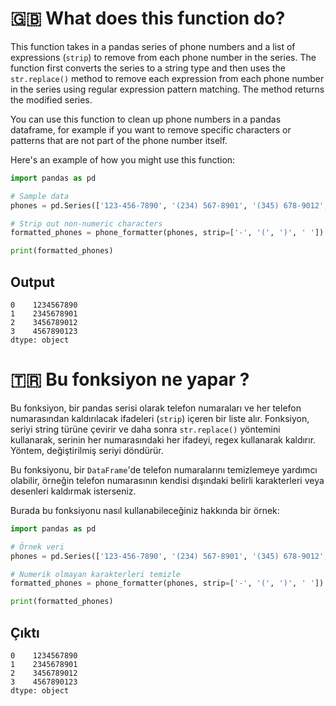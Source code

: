 # 🇬🇧 What does this function do?

This function takes in a pandas series of phone numbers and a list of expressions (`strip`) to remove from each phone number in the series. The function first converts the series to a string type and then uses the `str.replace()` method to remove each expression from each phone number in the series using regular expression pattern matching. The method returns the modified series.

You can use this function to clean up phone numbers in a pandas dataframe, for example if you want to remove specific characters or patterns that are not part of the phone number itself.

Here's an example of how you might use this function:

```python
import pandas as pd

# Sample data
phones = pd.Series(['123-456-7890', '(234) 567-8901', '(345) 678-9012', '456 789 0123'])

# Strip out non-numeric characters
formatted_phones = phone_formatter(phones, strip=['-', '(', ')', ' '])

print(formatted_phones)
```
## Output

```
0    1234567890
1    2345678901
2    3456789012
3    4567890123
dtype: object
```

# 🇹🇷 Bu fonksiyon ne yapar ?

Bu fonksiyon, bir pandas serisi olarak telefon numaraları ve her telefon numarasından kaldırılacak ifadeleri (`strip`) içeren bir liste alır. Fonksiyon, seriyi string türüne çevirir ve daha sonra `str.replace()` yöntemini kullanarak, serinin her numarasındaki her ifadeyi, regex kullanarak kaldırır. Yöntem, değiştirilmiş seriyi döndürür.

Bu fonksiyonu, bir `DataFrame`'de telefon numaralarını temizlemeye yardımcı olabilir, örneğin telefon numarasının kendisi dışındaki belirli karakterleri veya desenleri kaldırmak isterseniz.

Burada bu fonksiyonu nasıl kullanabileceğiniz hakkında bir örnek:

```python
import pandas as pd

# Örnek veri
phones = pd.Series(['123-456-7890', '(234) 567-8901', '(345) 678-9012', '456 789 0123'])

# Numerik olmayan karakterleri temizle
formatted_phones = phone_formatter(phones, strip=['-', '(', ')', ' '])

print(formatted_phones)
```

## Çıktı
```
0    1234567890
1    2345678901
2    3456789012
3    4567890123
dtype: object
```